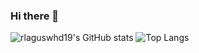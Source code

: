 ### Hi there 👋

![rlaguswhd19's GitHub stats](https://github-readme-stats.vercel.app/api?username=rlaguswhd19&show_icons=true&theme=merko)
![Top Langs](https://github-readme-stats.vercel.app/api/top-langs/?username=rlaguswhd19&layout=compact&theme=merko)
<!--
**rlaguswhd19/rlaguswhd19** is a ✨ _special_ ✨ repository because its `README.md` (this file) appears on your GitHub profile.

Here are some ideas to get you started:

- 🔭 I’m currently working on ...
- 🌱 I’m currently learning ...
- 👯 I’m looking to collaborate on ...
- 🤔 I’m looking for help with ...
- 💬 Ask me about ...
- 📫 How to reach me: ...
- 😄 Pronouns: ...
- ⚡ Fun fact: ...
-->
